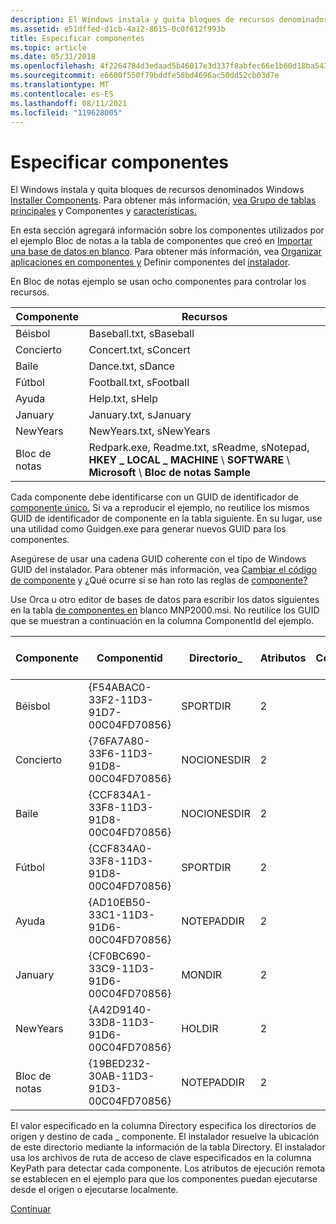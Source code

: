```yaml
---
description: El Windows instala y quita bloques de recursos denominados Windows Installer. Para obtener más información, vea Grupo de tablas principales y Componentes y características.
ms.assetid: e51dffed-d1cb-4a12-8615-0c0f612f993b
title: Especificar componentes
ms.topic: article
ms.date: 05/31/2018
ms.openlocfilehash: 4f2264784d3edaad5b46017e3d337f8abfec66e1b60d18ba54388b03beddb13b
ms.sourcegitcommit: e6600f550f79bddfe58bd4696ac50dd52cb03d7e
ms.translationtype: MT
ms.contentlocale: es-ES
ms.lasthandoff: 08/11/2021
ms.locfileid: "119628005"
---
```

# <a name="specifying-components"></a>Especificar componentes

El Windows instala y quita bloques de recursos denominados Windows [Installer Components](windows-installer-components.md). Para obtener más información, [vea Grupo de tablas principales](core-tables-group.md) y Componentes y [características.](components-and-features.md)

En esta sección agregará información sobre los componentes utilizados [](component-table.md) por el ejemplo Bloc de notas a la tabla de componentes que creó en [Importar una base de datos en blanco](importing-a-blank-database.md). Para obtener más información, vea [Organizar aplicaciones en componentes y](organizing-applications-into-components.md) Definir componentes del [instalador](defining-installer-components.md).

En Bloc de notas ejemplo se usan ocho componentes para controlar los recursos.



| Componente | Recursos                                                                                                             |
|-----------|-----------------------------------------------------------------------------------------------------------------------|
| Béisbol  | Baseball.txt, sBaseball                                                                                               |
| Concierto   | Concert.txt, sConcert                                                                                                 |
| Baile     | Dance.txt, sDance                                                                                                     |
| Fútbol  | Football.txt, sFootball                                                                                               |
| Ayuda      | Help.txt, sHelp                                                                                                       |
| January   | January.txt, sJanuary                                                                                                 |
| NewYears  | NewYears.txt, sNewYears                                                                                               |
| Bloc de notas   | Redpark.exe, Readme.txt, sReadme, sNotepad, **HKEY \_ LOCAL \_ MACHINE** \\ **SOFTWARE** \\ **Microsoft** \\ **Bloc de notas Sample** |



 

Cada componente debe identificarse con un GUID de identificador de [componente único.](guid.md) Si va a reproducir el ejemplo, no reutilice los mismos GUID de identificador de componente en la tabla siguiente. En su lugar, use una utilidad como Guidgen.exe para generar nuevos GUID para los componentes.

Asegúrese de usar una cadena GUID coherente con el tipo de Windows GUID del instalador. Para obtener más información, vea [Cambiar el código de componente](changing-the-component-code.md) y ¿Qué ocurre si se han roto las reglas de [componente?](what-happens-if-the-component-rules-are-broken.md)

Use Orca u otro editor de bases de datos para escribir los datos siguientes en la tabla [de componentes en](component-table.md) blanco MNP2000.msi. No reutilice los GUID que se muestran a continuación en la columna ComponentId del ejemplo.



| Componente | Componentid                            | Directorio\_ | Atributos | Condición | Ruta de acceso de clave      |
|-----------|----------------------------------------|-------------|------------|-----------|--------------|
| Béisbol  | {F54ABAC0-33F2-11D3-91D7-00C04FD70856} | SPORTDIR    | 2          |           | Baseball.txt |
| Concierto   | {76FA7A80-33F6-11D3-91D8-00C04FD70856} | NOCIONESDIR     | 2          |           | Concert.txt  |
| Baile     | {CCF834A1-33F8-11D3-91D8-00C04FD70856} | NOCIONESDIR     | 2          |           | Dance.txt    |
| Fútbol  | {CCF834A0-33F8-11D3-91D8-00C04FD70856} | SPORTDIR    | 2          |           | Football.txt |
| Ayuda      | {AD10EB50-33C1-11D3-91D6-00C04FD70856} | NOTEPADDIR  | 2          |           | Help.txt     |
| January   | {CF0BC690-33C9-11D3-91D6-00C04FD70856} | MONDIR      | 2          |           | January.txt  |
| NewYears  | {A42D9140-33D8-11D3-91D6-00C04FD70856} | HOLDIR      | 2          |           | NewYears.txt |
| Bloc de notas   | {19BED232-30AB-11D3-91D3-00C04FD70856} | NOTEPADDIR  | 2          |           | Redpark.exe  |



 

El valor especificado en la columna Directory especifica los directorios de origen y destino de cada \_ componente. El instalador resuelve la ubicación de este directorio mediante la información de la tabla Directory. El instalador usa los archivos de ruta de acceso de clave especificados en la columna KeyPath para detectar cada componente. Los atributos de ejecución remota se establecen en el ejemplo para que los componentes puedan ejecutarse desde el origen o ejecutarse localmente.

[Continuar](specifying-files-and-file-attributes.md)

 

 



